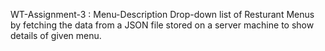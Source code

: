 WT-Assignment-3 : Menu-Description
Drop-down list of Resturant Menus by fetching the data from a JSON file stored on a server machine to show details of given menu.
